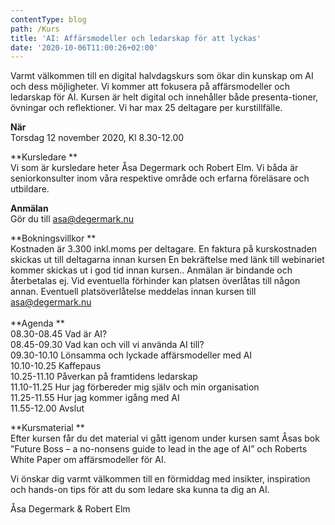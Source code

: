 ```yaml
---
contentType: blog
path: /Kurs
title: 'AI: Affärsmodeller och ledarskap för att lyckas'
date: '2020-10-06T11:00:26+02:00'
---
```

Varmt välkommen till en digital halvdagskurs som ökar din kunskap om AI och dess möjligheter. Vi kommer att fokusera på affärsmodeller och ledarskap för AI. Kursen är helt digital och innehåller både presenta-tioner, övningar och reflektioner. Vi har max 25 deltagare per kurstillfälle. 

**När**\
Torsdag 12 november 2020, Kl 8.30-12.00 

**Kursledare**\
Vi som är kursledare heter Åsa Degermark och Robert Elm. Vi båda är seniorkonsulter inom våra respektive område och erfarna föreläsare och utbildare. 

**Anmälan**\
Gör du till asa@degermark.nu 

**Bokningsvillkor**\
Kostnaden är 3.300 inkl.moms per deltagare. En faktura på kurskostnaden skickas ut till deltagarna innan kursen En bekräftelse med länk till webinariet kommer skickas ut i god tid innan kursen.. Anmälan är bindande och återbetalas ej. Vid eventuella förhinder kan platsen överlåtas till någon annan. Eventuell platsöverlåtelse meddelas innan kursen till asa@degermark.nu \
\
**Agenda**\
08.30-08.45 Vad är AI?\
08.45-09.30 Vad kan och vill vi använda AI till?\
09.30-10.10 Lönsamma och lyckade affärsmodeller med AI\
10.10-10.25 Kaffepaus\
10.25-11.10 Påverkan på framtidens ledarskap\
11.10-11.25 Hur jag förbereder mig själv och min organisation\
11.25-11.55 Hur jag kommer igång med AI\
11.55-12.00 Avslut

**Kursmaterial**\
Efter kursen får du det material vi gått igenom under kursen samt Åsas bok ”Future Boss – a no-nonsens guide to lead in the age of AI” och Roberts White Paper om affärsmodeller för AI. 

Vi önskar dig varmt välkommen till en förmiddag med insikter, inspiration och hands-on tips för att du som ledare ska kunna ta dig an AI. 

Åsa Degermark & Robert Elm
